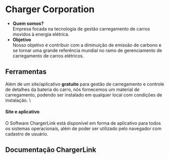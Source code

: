 # Charger Corporation
- **Quem somos?**\
Empresa focada na tecnologia de gestão carregamento de carros movidos à energia elétrica\.
- **Objetivo**\
Nosso objetivo é contribuir com a diminuição de emissão de carbono e se tornar uma grande referência mundial no ramo de gerenciamento de carregamento de carros elétricos.
## Ferramentas
Além de um site/aplicativo **gratuito** para gestão de carregamento e controle de detalhes da bateria do carro, nós fornecemos um material de carregamento, podendo ser instalado em qualquer local com condições de instalação\. 
\
#### Site e aplicativo
O Software ChargerLink está disponível em forma de aplicativo para todos os sistemas operacionais, além de poder ser utilizado pelo navegador com cadastro de usuário.
## Documentação ChargerLink

